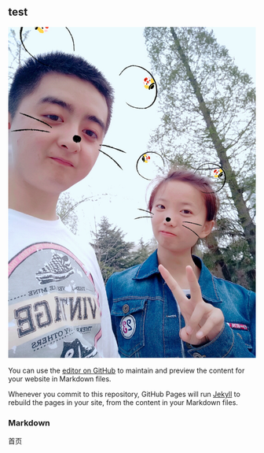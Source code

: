 ## test

![](image/001.jpg)

You can use the [editor on GitHub](https://github.com/haoyueqiang/haoyueqiang.github.io/edit/master/index.md) to maintain and preview the content for your website in Markdown files.

Whenever you commit to this repository, GitHub Pages will run [Jekyll](https://jekyllrb.com/) to rebuild the pages in your site, from the content in your Markdown files.

### Markdown

首页

